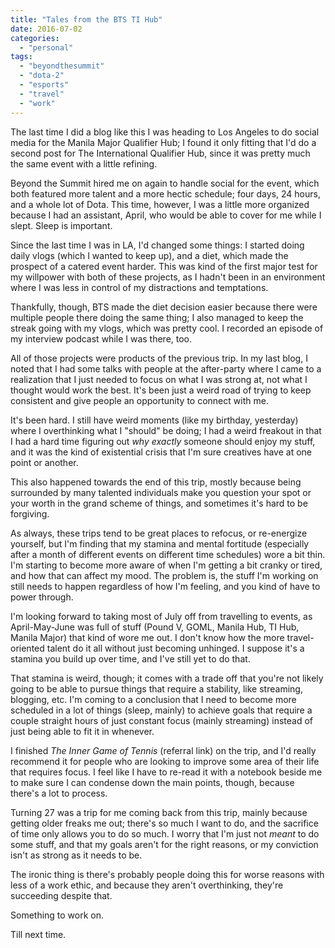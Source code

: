 ```yaml
---
title: "Tales from the BTS TI Hub"
date: 2016-07-02
categories: 
  - "personal"
tags: 
  - "beyondthesummit"
  - "dota-2"
  - "esports"
  - "travel"
  - "work"
---
```


The last time I did a blog like this I was heading to Los Angeles to do social media for the Manila Major Qualifier Hub; I found it only fitting that I'd do a second post for The International Qualifier Hub, since it was pretty much the same event with a little refining.

<!--more-->

Beyond the Summit hired me on again to handle social for the event, which both featured more talent and a more hectic schedule; four days, 24 hours, and a whole lot of Dota. This time, however, I was a little more organized because I had an assistant, April, who would be able to cover for me while I slept. Sleep is important.

Since the last time I was in LA, I'd changed some things: I started doing daily vlogs (which I wanted to keep up), and a diet, which made the prospect of a catered event harder. This was kind of the first major test for my willpower with both of these projects, as I hadn't been in an environment where I was less in control of my distractions and temptations.

Thankfully, though, BTS made the diet decision easier because there were multiple people there doing the same thing; I also managed to keep the streak going with my vlogs, which was pretty cool. I recorded an episode of my interview podcast while I was there, too.

All of those projects were products of the previous trip. In my last blog, I noted that I had some talks with people at the after-party where I came to a realization that I just needed to focus on what I was strong at, not what I thought would work the best. It's been just a weird road of trying to keep consistent and give people an opportunity to connect with me.

It's been hard. I still have weird moments (like my birthday, yesterday) where I overthinking what I "should" be doing; I had a weird freakout in that I had a hard time figuring out _why exactly_ someone should enjoy my stuff, and it was the kind of existential crisis that I'm sure creatives have at one point or another.

This also happened towards the end of this trip, mostly because being surrounded by many talented individuals make you question your spot or your worth in the grand scheme of things, and sometimes it's hard to be forgiving.

As always, these trips tend to be great places to refocus, or re-energize yourself, but I'm finding that my stamina and mental fortitude (especially after a month of different events on different time schedules) wore a bit thin. I'm starting to become more aware of when I'm getting a bit cranky or tired, and how that can affect my mood. The problem is, the stuff I'm working on still needs to happen regardless of how I'm feeling, and you kind of have to power through.

I'm looking forward to taking most of July off from travelling to events, as April-May-June was full of stuff (Pound V, GOML, Manila Hub, TI Hub, Manila Major) that kind of wore me out. I don't know how the more travel-oriented talent do it all without just becoming unhinged. I suppose it's a stamina you build up over time, and I've still yet to do that.

That stamina is weird, though; it comes with a trade off that you're not likely going to be able to pursue things that require a stability, like streaming, blogging, etc. I'm coming to a conclusion that I need to become more scheduled in a lot of things (sleep, mainly) to achieve goals that require a couple straight hours of just constant focus (mainly streaming) instead of just being able to fit it in whenever.

I finished _The Inner Game of Tennis_ (referral link) on the trip, and I'd really recommend it for people who are looking to improve some area of their life that requires focus. I feel like I have to re-read it with a notebook beside me to make sure I can condense down the main points, though, because there's a lot to process.

Turning 27 was a trip for me coming back from this trip, mainly because getting older freaks me out; there's so much I want to do, and the sacrifice of time only allows you to do so much. I worry that I'm just not _meant_ to do some stuff, and that my goals aren't for the right reasons, or my conviction isn't as strong as it needs to be.

The ironic thing is there's probably people doing this for worse reasons with less of a work ethic, and because they aren't overthinking, they're succeeding despite that.

Something to work on.

Till next time.
